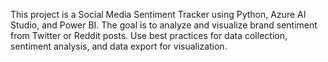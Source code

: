 <!-- Use this file to provide workspace-specific custom instructions to Copilot. For more details, visit https://code.visualstudio.com/docs/copilot/copilot-customization#_use-a-githubcopilotinstructionsmd-file -->

This project is a Social Media Sentiment Tracker using Python, Azure AI Studio, and Power BI. The goal is to analyze and visualize brand sentiment from Twitter or Reddit posts. Use best practices for data collection, sentiment analysis, and data export for visualization.
